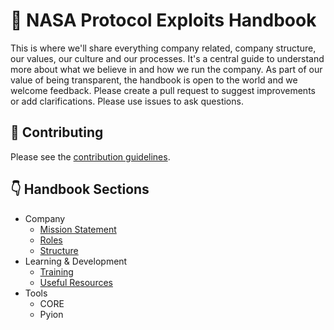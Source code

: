 # :rocket: NASA Protocol Exploits Handbook
This is where we'll share everything company related, company structure, our values, our culture and our 
processes. It's a central guide to understand more about what we believe in and how we run the company. 
As part of our value of being transparent, the handbook is open to the world and we welcome feedback. 
Please create a pull request to suggest improvements or add clarifications. Please use issues to ask 
questions.

## :pencil: Contributing

Please see the [contribution guidelines](CONTRIBUTING.md).

## :point_down: Handbook Sections
- Company
  - [Mission Statement](docs/company/training/mission-statement.md)
  - [Roles](docs/company/training/roles.md)
  - [Structure](docs/company/training/structure.md)
- Learning & Development
  - [Training](docs/learning/training/README.md)
  - [Useful Resources](docs/learning/useful-resources/README.md)
- Tools
  - CORE 
  - Pyion   

